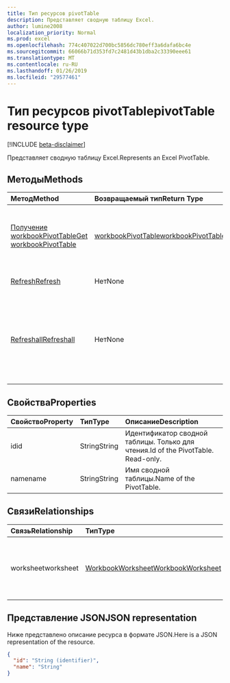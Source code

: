 ```yaml
---
title: Тип ресурсов pivotTable
description: Представляет сводную таблицу Excel.
author: lumine2008
localization_priority: Normal
ms.prod: excel
ms.openlocfilehash: 774c407022d700bc5856dc780eff3a6dafa6bc4e
ms.sourcegitcommit: 66066b71d353fd7c2481d43b1dba2c33390eee61
ms.translationtype: MT
ms.contentlocale: ru-RU
ms.lasthandoff: 01/26/2019
ms.locfileid: "29577461"
---
```

# <a name="pivottable-resource-type"></a><span data-ttu-id="877a5-103">Тип ресурсов pivotTable</span><span class="sxs-lookup"><span data-stu-id="877a5-103">pivotTable resource type</span></span>

[!INCLUDE [beta-disclaimer](../../includes/beta-disclaimer.md)]

<span data-ttu-id="877a5-104">Представляет сводную таблицу Excel.</span><span class="sxs-lookup"><span data-stu-id="877a5-104">Represents an Excel PivotTable.</span></span>

## <a name="methods"></a><span data-ttu-id="877a5-105">Методы</span><span class="sxs-lookup"><span data-stu-id="877a5-105">Methods</span></span>

| <span data-ttu-id="877a5-106">Метод</span><span class="sxs-lookup"><span data-stu-id="877a5-106">Method</span></span>           | <span data-ttu-id="877a5-107">Возвращаемый тип</span><span class="sxs-lookup"><span data-stu-id="877a5-107">Return Type</span></span>    |<span data-ttu-id="877a5-108">Описание</span><span class="sxs-lookup"><span data-stu-id="877a5-108">Description</span></span>|
|:---------------|:--------|:----------|
|[<span data-ttu-id="877a5-109">Получение workbookPivotTable</span><span class="sxs-lookup"><span data-stu-id="877a5-109">Get workbookPivotTable</span></span>](../api/workbookpivottable-get.md) | [<span data-ttu-id="877a5-110">workbookPivotTable</span><span class="sxs-lookup"><span data-stu-id="877a5-110">workbookPivotTable</span></span>](workbookpivottable.md) |<span data-ttu-id="877a5-111">Чтение свойств и связей объекта workbookPivotTable.</span><span class="sxs-lookup"><span data-stu-id="877a5-111">Read properties and relationships of workbookPivotTable object.</span></span>|
|[<span data-ttu-id="877a5-112">Refresh</span><span class="sxs-lookup"><span data-stu-id="877a5-112">Refresh</span></span>](../api/workbookpivottable-refresh.md)|<span data-ttu-id="877a5-113">Нет</span><span class="sxs-lookup"><span data-stu-id="877a5-113">None</span></span>|<span data-ttu-id="877a5-114">Обновляет сводную таблицу.</span><span class="sxs-lookup"><span data-stu-id="877a5-114">Refreshes the PivotTable.</span></span> |
|[<span data-ttu-id="877a5-115">Refreshall</span><span class="sxs-lookup"><span data-stu-id="877a5-115">Refreshall</span></span>](../api/workbookpivottable-refreshall.md)|<span data-ttu-id="877a5-116">Нет</span><span class="sxs-lookup"><span data-stu-id="877a5-116">None</span></span>|<span data-ttu-id="877a5-p101">Обновляет все таблицы на заданном листе. Обратите внимание, что это действие доступно только в коллекции сводных таблиц.</span><span class="sxs-lookup"><span data-stu-id="877a5-p101">Refresh all tables within given worksheet. Note that this action is available only on the pivot table collection.</span></span>|

## <a name="properties"></a><span data-ttu-id="877a5-119">Свойства</span><span class="sxs-lookup"><span data-stu-id="877a5-119">Properties</span></span>
| <span data-ttu-id="877a5-120">Свойство</span><span class="sxs-lookup"><span data-stu-id="877a5-120">Property</span></span>     | <span data-ttu-id="877a5-121">Тип</span><span class="sxs-lookup"><span data-stu-id="877a5-121">Type</span></span>   |<span data-ttu-id="877a5-122">Описание</span><span class="sxs-lookup"><span data-stu-id="877a5-122">Description</span></span>|
|:---------------|:--------|:----------|
|<span data-ttu-id="877a5-123">id</span><span class="sxs-lookup"><span data-stu-id="877a5-123">id</span></span>|<span data-ttu-id="877a5-124">String</span><span class="sxs-lookup"><span data-stu-id="877a5-124">String</span></span>| <span data-ttu-id="877a5-p102">Идентификатор сводной таблицы.   Только для чтения.</span><span class="sxs-lookup"><span data-stu-id="877a5-p102">Id of the PivotTable.   Read-only.</span></span>|
|<span data-ttu-id="877a5-127">name</span><span class="sxs-lookup"><span data-stu-id="877a5-127">name</span></span>|<span data-ttu-id="877a5-128">String</span><span class="sxs-lookup"><span data-stu-id="877a5-128">String</span></span>|<span data-ttu-id="877a5-129">Имя сводной таблицы.</span><span class="sxs-lookup"><span data-stu-id="877a5-129">Name of the PivotTable.</span></span>    |

## <a name="relationships"></a><span data-ttu-id="877a5-130">Связи</span><span class="sxs-lookup"><span data-stu-id="877a5-130">Relationships</span></span>
| <span data-ttu-id="877a5-131">Связь</span><span class="sxs-lookup"><span data-stu-id="877a5-131">Relationship</span></span> | <span data-ttu-id="877a5-132">Тип</span><span class="sxs-lookup"><span data-stu-id="877a5-132">Type</span></span>   |<span data-ttu-id="877a5-133">Описание</span><span class="sxs-lookup"><span data-stu-id="877a5-133">Description</span></span>|
|:---------------|:--------|:----------|
|<span data-ttu-id="877a5-134">worksheet</span><span class="sxs-lookup"><span data-stu-id="877a5-134">worksheet</span></span>|[<span data-ttu-id="877a5-135">WorkbookWorksheet</span><span class="sxs-lookup"><span data-stu-id="877a5-135">WorkbookWorksheet</span></span>](worksheet.md)| <span data-ttu-id="877a5-p103">Лист, содержащий текущую сводную таблицу. Только для чтения.</span><span class="sxs-lookup"><span data-stu-id="877a5-p103">The worksheet containing the current PivotTable. Read-only.</span></span>   |

## <a name="json-representation"></a><span data-ttu-id="877a5-138">Представление JSON</span><span class="sxs-lookup"><span data-stu-id="877a5-138">JSON representation</span></span>
<span data-ttu-id="877a5-139">Ниже представлено описание ресурса в формате JSON.</span><span class="sxs-lookup"><span data-stu-id="877a5-139">Here is a JSON representation of the resource.</span></span>

<!-- {
  "blockType": "resource",
  "baseType": "microsoft.graph.entity",
  "optionalProperties": [

  ],
  "@odata.type": "microsoft.graph.workbookPivotTable"
}-->

```json
{
  "id": "String (identifier)",
  "name": "String"
}

```
<!--
{
  "type": "#page.annotation",
  "suppressions": [
    "Error: /api-reference/beta/resources/workbookpivottable.md:\r\n      Exception processing links.\r\n    System.ArgumentException: Link Definition was null. Link text: !INCLUDE [beta-disclaimer](../../includes/beta-disclaimer.md)\r\n      at ApiDoctor.Validation.DocFile.get_LinkDestinations()\r\n      at ApiDoctor.Validation.DocSet.ValidateLinks(Boolean includeWarnings, String[] relativePathForFiles, IssueLogger issues, Boolean requireFilenameCaseMatch, Boolean printOrphanedFiles)"
  ]
}
-->
